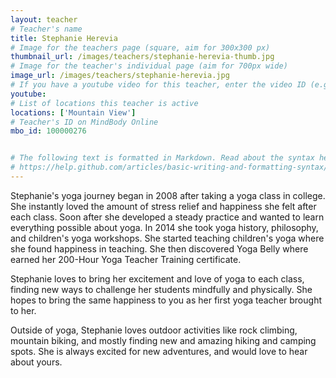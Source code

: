 ```yaml
---
layout: teacher
# Teacher's name
title: Stephanie Herevia
# Image for the teachers page (square, aim for 300x300 px)
thumbnail_url: /images/teachers/stephanie-herevia-thumb.jpg
# Image for the teacher's individual page (aim for 700px wide)
image_url: /images/teachers/stephanie-herevia.jpg
# If you have a youtube video for this teacher, enter the video ID (e.g. qaqiC84uaNg)
youtube:
# List of locations this teacher is active
locations: ['Mountain View']
# Teacher's ID on MindBody Online
mbo_id: 100000276


# The following text is formatted in Markdown. Read about the syntax here:
# https://help.github.com/articles/basic-writing-and-formatting-syntax/
---
```


Stephanie's yoga journey began in 2008 after taking a yoga class in college. She instantly loved the amount of stress relief and happiness she felt after each class. Soon after she developed a steady practice and wanted to learn everything possible about yoga. In 2014 she took yoga history, philosophy, and children's yoga workshops. She started teaching children's yoga where she found happiness in teaching. She then discovered Yoga Belly where earned her 200-Hour Yoga Teacher Training certificate.

Stephanie loves to bring her excitement and love of yoga to each class, finding new ways to challenge her students mindfully and physically. She hopes to bring the same happiness to you as her first yoga teacher brought to her.

Outside of yoga, Stephanie loves outdoor activities like rock climbing, mountain biking, and mostly finding new and amazing hiking and camping spots. She is always excited for new adventures, and would love to hear about yours.
